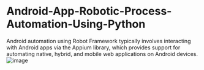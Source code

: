 # Android-App-Robotic-Process-Automation-Using-Python
Android automation using Robot Framework typically involves interacting with Android apps via the Appium library, which provides support for automating native, hybrid, and mobile web applications on Android devices.
![image](https://github.com/Enockodhis/Android-App-Robotic-Process-Automation/assets/107674019/21325e46-b374-4c1e-8353-cbb90823dd89)
